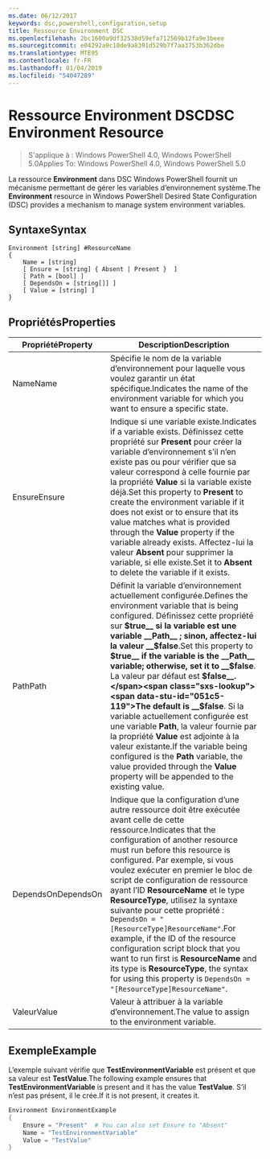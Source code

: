 ```yaml
---
ms.date: 06/12/2017
keywords: dsc,powershell,configuration,setup
title: Ressource Environment DSC
ms.openlocfilehash: 2bc1600a9df32538d59efa712569b12fa9e3beee
ms.sourcegitcommit: e04292a9c10de9a8391d529b7f7aa3753b362dbe
ms.translationtype: MTE95
ms.contentlocale: fr-FR
ms.lasthandoff: 01/04/2019
ms.locfileid: "54047289"
---
```

# <a name="dsc-environment-resource"></a><span data-ttu-id="051c5-103">Ressource Environment DSC</span><span class="sxs-lookup"><span data-stu-id="051c5-103">DSC Environment Resource</span></span>

> <span data-ttu-id="051c5-104">S'applique à : Windows PowerShell 4.0, Windows PowerShell 5.0</span><span class="sxs-lookup"><span data-stu-id="051c5-104">Applies To: Windows PowerShell 4.0, Windows PowerShell 5.0</span></span>

<span data-ttu-id="051c5-105">La ressource __Environment__ dans DSC Windows PowerShell fournit un mécanisme permettant de gérer les variables d’environnement système.</span><span class="sxs-lookup"><span data-stu-id="051c5-105">The __Environment__ resource in Windows PowerShell Desired State Configuration (DSC) provides a mechanism to manage system environment variables.</span></span>

## <a name="syntax"></a><span data-ttu-id="051c5-106">Syntaxe</span><span class="sxs-lookup"><span data-stu-id="051c5-106">Syntax</span></span>
``` mof
Environment [string] #ResourceName
{
    Name = [string]
    [ Ensure = [string] { Absent | Present }  ]
    [ Path = [bool] ]
    [ DependsOn = [string[]] ]
    [ Value = [string] ]
}
```

## <a name="properties"></a><span data-ttu-id="051c5-107">Propriétés</span><span class="sxs-lookup"><span data-stu-id="051c5-107">Properties</span></span>

|  <span data-ttu-id="051c5-108">Propriété</span><span class="sxs-lookup"><span data-stu-id="051c5-108">Property</span></span>  |  <span data-ttu-id="051c5-109">Description</span><span class="sxs-lookup"><span data-stu-id="051c5-109">Description</span></span>   |
|---|---|
| <span data-ttu-id="051c5-110">Name</span><span class="sxs-lookup"><span data-stu-id="051c5-110">Name</span></span>| <span data-ttu-id="051c5-111">Spécifie le nom de la variable d’environnement pour laquelle vous voulez garantir un état spécifique.</span><span class="sxs-lookup"><span data-stu-id="051c5-111">Indicates the name of the environment variable for which you want to ensure a specific state.</span></span>|
| <span data-ttu-id="051c5-112">Ensure</span><span class="sxs-lookup"><span data-stu-id="051c5-112">Ensure</span></span>| <span data-ttu-id="051c5-113">Indique si une variable existe.</span><span class="sxs-lookup"><span data-stu-id="051c5-113">Indicates if a variable exists.</span></span> <span data-ttu-id="051c5-114">Définissez cette propriété sur __Present__ pour créer la variable d’environnement s’il n’en existe pas ou pour vérifier que sa valeur correspond à celle fournie par la propriété __Value__ si la variable existe déjà.</span><span class="sxs-lookup"><span data-stu-id="051c5-114">Set this property to __Present__ to create the environment variable if it does not exist or to ensure that its value matches what is provided through the __Value__ property if the variable already exists.</span></span> <span data-ttu-id="051c5-115">Affectez-lui la valeur __Absent__ pour supprimer la variable, si elle existe.</span><span class="sxs-lookup"><span data-stu-id="051c5-115">Set it to __Absent__ to delete the variable if it exists.</span></span>|
| <span data-ttu-id="051c5-116">Path</span><span class="sxs-lookup"><span data-stu-id="051c5-116">Path</span></span>| <span data-ttu-id="051c5-117">Définit la variable d’environnement actuellement configurée.</span><span class="sxs-lookup"><span data-stu-id="051c5-117">Defines the environment variable that is being configured.</span></span> <span data-ttu-id="051c5-118">Définissez cette propriété sur __$true__ si la variable est une variable __Path__ ; sinon, affectez-lui la valeur __$false__.</span><span class="sxs-lookup"><span data-stu-id="051c5-118">Set this property to __$true__ if the variable is the __Path__ variable; otherwise, set it to __$false__.</span></span> <span data-ttu-id="051c5-119">La valeur par défaut est __$false__.</span><span class="sxs-lookup"><span data-stu-id="051c5-119">The default is __$false__.</span></span> <span data-ttu-id="051c5-120">Si la variable actuellement configurée est une variable __Path__, la valeur fournie par la propriété __Value__ est adjointe à la valeur existante.</span><span class="sxs-lookup"><span data-stu-id="051c5-120">If the variable being configured is the __Path__ variable, the value provided through the __Value__ property will be appended to the existing value.</span></span>|
| <span data-ttu-id="051c5-121">DependsOn</span><span class="sxs-lookup"><span data-stu-id="051c5-121">DependsOn</span></span> | <span data-ttu-id="051c5-122">Indique que la configuration d’une autre ressource doit être exécutée avant celle de cette ressource.</span><span class="sxs-lookup"><span data-stu-id="051c5-122">Indicates that the configuration of another resource must run before this resource is configured.</span></span> <span data-ttu-id="051c5-123">Par exemple, si vous voulez exécuter en premier le bloc de script de configuration de ressource ayant l’ID __ResourceName__ et le type __ResourceType__, utilisez la syntaxe suivante pour cette propriété : `DependsOn = "[ResourceType]ResourceName"`.</span><span class="sxs-lookup"><span data-stu-id="051c5-123">For example, if the ID of the resource configuration script block that you want to run first is __ResourceName__ and its type is __ResourceType__, the syntax for using this property is `DependsOn = "[ResourceType]ResourceName"`.</span></span>|
| <span data-ttu-id="051c5-124">Valeur</span><span class="sxs-lookup"><span data-stu-id="051c5-124">Value</span></span>| <span data-ttu-id="051c5-125">Valeur à attribuer à la variable d’environnement.</span><span class="sxs-lookup"><span data-stu-id="051c5-125">The value to assign to the environment variable.</span></span>|

## <a name="example"></a><span data-ttu-id="051c5-126">Exemple</span><span class="sxs-lookup"><span data-stu-id="051c5-126">Example</span></span>

<span data-ttu-id="051c5-127">L’exemple suivant vérifie que __TestEnvironmentVariable__ est présent et que sa valeur est __TestValue__.</span><span class="sxs-lookup"><span data-stu-id="051c5-127">The following example ensures that __TestEnvironmentVariable__ is present and it has the value __TestValue__.</span></span> <span data-ttu-id="051c5-128">S’il n’est pas présent, il le crée.</span><span class="sxs-lookup"><span data-stu-id="051c5-128">If it is not present, it creates it.</span></span>

```powershell
Environment EnvironmentExample
{
    Ensure = "Present"  # You can also set Ensure to "Absent"
    Name = "TestEnvironmentVariable"
    Value = "TestValue"
}
```